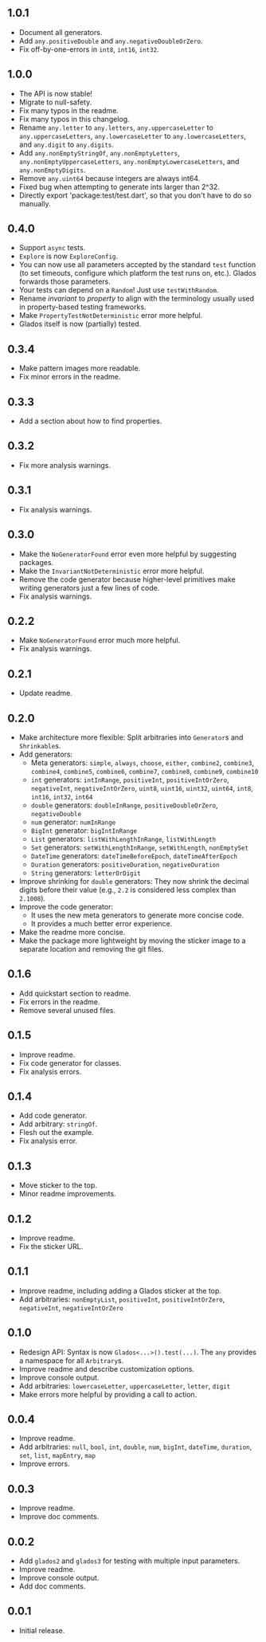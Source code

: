 ## 1.0.1

* Document all generators.
* Add `any.positiveDouble` and `any.negativeDoubleOrZero`.
* Fix off-by-one-errors in `int8`, `int16`, `int32`.

## 1.0.0

* The API is now stable!
* Migrate to null-safety.
* Fix many typos in the readme.
* Fix many typos in this changelog.
* Rename `any.letter` to `any.letters`, `any.uppercaseLetter` to `any.uppercaseLetters`, `any.lowercaseLetter` to `any.lowercaseLetters`, and `any.digit` to `any.digits`.
* Add `any.nonEmptyStringOf`, `any.nonEmptyLetters`, `any.nonEmptyUppercaseLetters`, `any.nonEmptyLowercaseLetters`, and `any.nonEmptyDigits`.
* Remove `any.uint64` because integers are always int64.
* Fixed bug when attempting to generate ints larger than 2^32.
* Directly export 'package:test/test.dart', so that you don't have to do so manually.

## 0.4.0

* Support `async` tests.
* `Explore` is now `ExploreConfig`.
* You can now use all parameters accepted by the standard `test` function (to set timeouts, configure which platform the test runs on, etc.). Glados forwards those parameters.
* Your tests can depend on a `Random`! Just use `testWithRandom`.
* Rename *invariant* to *property* to align with the terminology usually used in property-based testing frameworks.
* Make `PropertyTestNotDeterministic` error more helpful.
* Glados itself is now (partially) tested.

## 0.3.4

* Make pattern images more readable.
* Fix minor errors in the readme.

## 0.3.3

* Add a section about how to find properties.

## 0.3.2

* Fix more analysis warnings.

## 0.3.1

* Fix analysis warnings.

## 0.3.0

* Make the `NoGeneratorFound` error even more helpful by suggesting packages.
* Make the `InvariantNotDeterministic` error more helpful.
* Remove the code generator because higher-level primitives make writing generators just a few lines of code.
* Fix analysis warnings.

## 0.2.2

* Make `NoGeneratorFound` error much more helpful.
* Fix analysis warnings.

## 0.2.1

* Update readme.

## 0.2.0

* Make architecture more flexible: Split arbitraries into `Generator`s and `Shrinkable`s.
* Add generators:
  * Meta generators: `simple`, `always`, `choose`, `either`, `combine2`, `combine3`, `combine4`, `combine5`, `combine6`, `combine7`, `combine8`, `combine9`, `combine10`
  * `int` generators: `intInRange`, `positiveInt`, `positiveIntOrZero`, `negativeInt`, `negativeIntOrZero`, `uint8`, `uint16`, `uint32`, `uint64`, `int8`, `int16`, `int32`, `int64`
  * `double` generators: `doubleInRange`, `positiveDoubleOrZero`, `negativeDouble`
  * `num` generator: `numInRange`
  * `BigInt` generator: `bigIntInRange`
  * `List` generators: `listWithLengthInRange`, `listWithLength`
  * `Set` generators: `setWithLengthInRange`, `setWithLength`, `nonEmptySet`
  * `DateTime` generators: `dateTimeBeforeEpoch`, `dateTimeAfterEpoch`
  * `Duration` generators: `positiveDuration`, `negativeDuration`
  * `String` generators: `letterOrDigit`
* Improve shrinking for `double` generators: They now shrink the decimal digits before their value (e.g., `2.2` is considered less complex than `2.1008`). 
* Improve the code generator:
  * It uses the new meta generators to generate more concise code.
  * It provides a much better error experience.
* Make the readme more concise.
* Make the package more lightweight by moving the sticker image to a separate location and removing the git files.

## 0.1.6

* Add quickstart section to readme.
* Fix errors in the readme.
* Remove several unused files.

## 0.1.5

* Improve readme.
* Fix code generator for classes.
* Fix analysis errors.

## 0.1.4

* Add code generator.
* Add arbitrary: `stringOf`.
* Flesh out the example.
* Fix analysis error.

## 0.1.3

* Move sticker to the top.
* Minor readme improvements.

## 0.1.2

* Improve readme.
* Fix the sticker URL.

## 0.1.1

* Improve readme, including adding a Glados sticker at the top.
* Add arbitraries: `nonEmptyList`, `positiveInt`, `positiveIntOrZero`, `negativeInt`, `negativeIntOrZero`

## 0.1.0

* Redesign API: Syntax is now `Glados<...>().test(...)`. The `any` provides a namespace for all `Arbitrary`s.
* Improve readme and describe customization options.
* Improve console output.
* Add arbitraries: `lowercaseLetter`, `uppercaseLetter`, `letter`, `digit`
* Make errors more helpful by providing a call to action.

## 0.0.4

* Improve readme.
* Add arbitraries: `null`, `bool`, `int`, `double`, `num`, `bigInt`, `dateTime`, `duration`, `set`, `list`, `mapEntry`, `map`
* Improve errors.

## 0.0.3

* Improve readme.
* Improve doc comments.

## 0.0.2

* Add `glados2` and `glados3` for testing with multiple input parameters.
* Improve readme.
* Improve console output.
* Add doc comments.

## 0.0.1

* Initial release.
